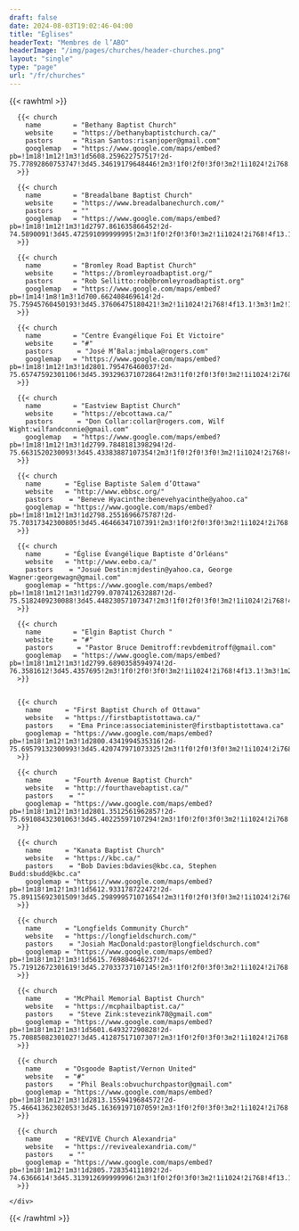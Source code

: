 ```yaml
---
draft: false
date: 2024-08-03T19:02:46-04:00
title: "Églises"
headerText: "Membres de l’ABO"
headerImage: "/img/pages/churches/header-churches.png"
layout: "single"
type: "page"
url: "/fr/churches"
---
```


{{< rawhtml >}}
<div class="container pt-20 xl:pt-28 lg:pt-28 md:pt-28 pb-16 xl:pb-20 lg:pb-20 md:pb-20">
  
  <div class="itemgrid grid-view projects-masonry">
    <div class="flex flex-wrap mx-[-15px] xl:mx-[-20px] lg:mx-[-20px] md:mx-[-20px] mt-[-50px] xl:mt-[-80px] lg:mt-[-80px] md:mt-[-80px] isotope">

      {{< church 
        name        = "Bethany Baptist Church"
        website     = "https://bethanybaptistchurch.ca/"
        pastors     = "Risan Santos:risanjoper@gmail.com"
        googlemap   = "https://www.google.com/maps/embed?pb=!1m18!1m12!1m3!1d5608.259622757517!2d-75.77892860753747!3d45.34619179648446!2m3!1f0!2f0!3f0!3m2!1i1024!2i768!4f13.1!3m3!1m2!1s0x4cce073004e16a07%3A0xab3ffc0981e6e725!2sBethany%20Baptist%20Church!5e0!3m2!1sen!2sca!4v1723509196134!5m2!1sen!2sca"
      >}}

      {{< church 
        name        = "Breadalbane Baptist Church"
        website     = "https://www.breadalbanechurch.com/"
        pastors     = ""
        googlemap   = "https://www.google.com/maps/embed?pb=!1m18!1m12!1m3!1d2797.861635866452!2d-74.5890091!3d45.472591099999995!2m3!1f0!2f0!3f0!3m2!1i1024!2i768!4f13.1!3m3!1m2!1s0x89d53d85405f33f7%3A0x7a3847a0225d08ab!2sBreadalbane%20Church!5e0!3m2!1sen!2sca!4v1760480306509!5m2!1sen!2sca"
      >}}

      {{< church 
        name        = "Bromley Road Baptist Church"
        website     = "https://bromleyroadbaptist.org/"
        pastors     = "Rob Sellitto:rob@bromleyroadbaptist.org"
        googlemap   = "https://www.google.com/maps/embed?pb=!1m14!1m8!1m3!1d700.662408469614!2d-75.75945760450193!3d45.37606475180421!3m2!1i1024!2i768!4f13.1!3m3!1m2!1s0x4cce06b70fed0ac3%3A0x8e0cdbbaeb96c741!2sBromley%20Road%20Baptist%20Church!5e0!3m2!1sen!2sca!4v1723509142314!5m2!1sen!2sca"
      >}}
      
      {{< church 
        name        = "Centre Évangélique Foi Et Victoire"
        website     = "#"
        pastors      = "José M’Bala:jmbala@rogers.com"
        googlemap   = "https://www.google.com/maps/embed?pb=!1m18!1m12!1m3!1d2801.795476460037!2d-75.65747592301106!3d45.393296371072864!2m3!1f0!2f0!3f0!3m2!1i1024!2i768!4f13.1!3m3!1m2!1s0x4cce0f5ecb9c0001%3A0xb740a1dd786e387c!2sCentre%20%C3%89vang%C3%A9lique%20Foi%20Et%20Victoire!5e0!3m2!1sen!2sca!4v1723509224350!5m2!1sen!2sca"
      >}}

      {{< church 
        name        = "Eastview Baptist Church"
        website     = "https://ebcottawa.ca/"
        pastors      = "Don Collar:collar@rogers.com, Wilf Wight:wilfandconnie@gmail.com"
        googlemap   = "https://www.google.com/maps/embed?pb=!1m18!1m12!1m3!1d2799.7848181398294!2d-75.6631520230093!3d45.43383887107354!2m3!1f0!2f0!3f0!3m2!1i1024!2i768!4f13.1!3m3!1m2!1s0x4cce056ba695d2f9%3A0x24d1e8ef21856182!2sEastview%20Baptist%20Church!5e0!3m2!1sen!2sca!4v1723509283329!5m2!1sen!2sca"
      >}}

      {{< church 
        name      = "Eglise Baptiste Salem d’Ottawa"
        website   = "http://www.ebbsc.org/"
        pastors    = "Beneve Hyacinthe:benevehyacinthe@yahoo.ca"
        googlemap = "https://www.google.com/maps/embed?pb=!1m18!1m12!1m3!1d2798.2551696675787!2d-75.70317342300805!3d45.46466347107391!2m3!1f0!2f0!3f0!3m2!1i1024!2i768!4f13.1!3m3!1m2!1s0x4cce1b4a871f41ef%3A0xfb43d8f15600084a!2s%C3%89glise%20Baptiste%20Bellevue%20Salem%20du%20Canada!5e0!3m2!1sen!2sca!4v1723509362803!5m2!1sen!2sca"
      >}}

      {{< church 
        name      = "Église Évangélique Baptiste d’Orléans"
        website   = "http://www.eebo.ca/"
        pastors    = "Josué Destin:mjdestin@yahoo.ca, George Wagner:georgewagn@gmail.com"
        googlemap = "https://www.google.com/maps/embed?pb=!1m18!1m12!1m3!1d2799.0707412632887!2d-75.5182409230088!3d45.44823057107347!2m3!1f0!2f0!3f0!3m2!1i1024!2i768!4f13.1!3m3!1m2!1s0x4cce124a2d500a1b%3A0xab35b88845f37233!2zw4lnbGlzZSDDiXZhbmfDqWxpcXVlIEJhcHRpc3RlIGQnT3Jsw6lhbnM!5e0!3m2!1sen!2sca!4v1723509400974!5m2!1sen!2sca"
      >}}

      {{< church 
        name        = "Elgin Baptist Church "
        website     = "#"
        pastors      = "Pastor Bruce Demitroff:revbdemitroff@gmail.com"
        googlemap   = "https://www.google.com/maps/embed?pb=!1m18!1m12!1m3!1d2799.6890358594974!2d-76.3581612!3d45.4357695!2m3!1f0!2f0!3f0!3m2!1i1024!2i768!4f13.1!3m3!1m2!1s0x4cd1897cf6880a47%3A0xbdffa4447bd68b57!2sElgin%20Street%20Baptist%20Church!5e0!3m2!1sen!2sca!4v1760480183352!5m2!1sen!2sca"
      >}}


      {{< church 
        name      = "First Baptist Church of Ottawa"
        website   = "https://firstbaptistottawa.ca/"
        pastors    = "Ema Prince:associateminister@firstbaptistottawa.ca"
        googlemap = "https://www.google.com/maps/embed?pb=!1m18!1m12!1m3!1d2800.4341994535316!2d-75.69579132300993!3d45.420747971073325!2m3!1f0!2f0!3f0!3m2!1i1024!2i768!4f13.1!3m3!1m2!1s0x4cce05aa60c7d1ff%3A0x7a1bfeeafd02bbbe!2sFirst%20Baptist%20Church!5e0!3m2!1sen!2sca!4v1723509422266!5m2!1sen!2sca"
      >}}

      {{< church 
        name      = "Fourth Avenue Baptist Church"
        website   = "http://fourthavebaptist.ca/"
        pastors    = ""
        googlemap = "https://www.google.com/maps/embed?pb=!1m18!1m12!1m3!1d2801.3512561962857!2d-75.69108432301063!3d45.40225597107294!2m3!1f0!2f0!3f0!3m2!1i1024!2i768!4f13.1!3m3!1m2!1s0x4cce05c764fcdf75%3A0x4830ed488464aaeb!2sFourth%20Avenue%20Baptist%20Church!5e0!3m2!1sen!2sca!4v1723509448816!5m2!1sen!2sca"
      >}}

      {{< church 
        name      = "Kanata Baptist Church"
        website   = "https://kbc.ca/"
        pastors    = "Bob Davies:bdavies@kbc.ca, Stephen Budd:sbudd@kbc.ca"
        googlemap = "https://www.google.com/maps/embed?pb=!1m18!1m12!1m3!1d5612.933178722472!2d-75.89115692301509!3d45.298999571071654!2m3!1f0!2f0!3f0!3m2!1i1024!2i768!4f13.1!3m3!1m2!1s0x4ccdff98bcf47217%3A0x365e70f1ea454ca7!2sKanata%20Baptist%20Church!5e0!3m2!1sen!2sca!4v1723509485168!5m2!1sen!2sca"
      >}}

      {{< church 
        name      = "Longfields Community Church"
        website   = "https://longfieldschurch.com/"
        pastors    = "Josiah MacDonald:pastor@longfieldschurch.com"
        googlemap = "https://www.google.com/maps/embed?pb=!1m18!1m12!1m3!1d5615.769804646237!2d-75.71912672301619!3d45.27033737107145!2m3!1f0!2f0!3f0!3m2!1i1024!2i768!4f13.1!3m3!1m2!1s0x4ccde32a1e8c7ec5%3A0xee242182d37b985!2sLongfields%20Community%20Church!5e0!3m2!1sen!2sca!4v1723509506213!5m2!1sen!2sca"
      >}}

      {{< church 
        name      = "McPhail Memorial Baptist Church"
        website   = "https://mcphailbaptist.ca/"
        pastors    = "Steve Zink:stevezink78@gmail.com"
        googlemap = "https://www.google.com/maps/embed?pb=!1m18!1m12!1m3!1d5601.649327290828!2d-75.70885082301027!3d45.41287517107307!2m3!1f0!2f0!3f0!3m2!1i1024!2i768!4f13.1!3m3!1m2!1s0x4cce044dc2d94483%3A0x806a9c682e133416!2sMcPhail%20Memorial%20Baptist%20Church!5e0!3m2!1sen!2sca!4v1723509528525!5m2!1sen!2sca"
      >}}

      {{< church 
        name      = "Osgoode Baptist/Vernon United"
        website   = "#"
        pastors    = "Phil Beals:obvuchurchpastor@gmail.com"
        googlemap = "https://www.google.com/maps/embed?pb=!1m18!1m12!1m3!1d2813.1559419684572!2d-75.46641362302053!3d45.16369197107059!2m3!1f0!2f0!3f0!3m2!1i1024!2i768!4f13.1!3m3!1m2!1s0x4ccddb81f3f24fb3%3A0xecdb145025d21eef!2sOsgoode%20Baptist%20and%20Vernon%20United%20Church!5e0!3m2!1sen!2sca!4v1723509553470!5m2!1sen!2sca"
      >}}

      {{< church 
        name      = "REVIVE Church Alexandria"
        website   = "https://revivealexandria.com/"
        pastors    = ""
        googlemap = "https://www.google.com/maps/embed?pb=!1m18!1m12!1m3!1d2805.728354111892!2d-74.6366614!3d45.313912699999996!2m3!1f0!2f0!3f0!3m2!1i1024!2i768!4f13.1!3m3!1m2!1s0x4ccea300391209bd%3A0x275068c51cb34f16!2sREVIVE%20Church%20Alexandria!5e0!3m2!1sen!2sca!4v1723509805322!5m2!1sen!2sca"
      >}}         

    </div>
  </div>
</div>

{{< /rawhtml >}}
